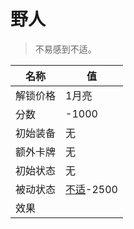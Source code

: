 # 野人  
> 不易感到不适。  
  
名称  |  值  
----  |  ----  
解锁价格  |  1月亮  
分数  |  -1000  
初始装备  |  无  
额外卡牌  |  无  
初始状态  |  无  
被动状态  |  [不适](Discomfort.md)-2500  
效果  |    
